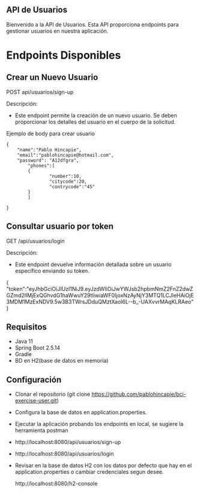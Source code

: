 ## API de Usuarios
Bienvenido a la API de Usuarios. Esta API proporciona endpoints para gestionar usuarios en nuestra aplicación.

# Endpoints Disponibles

## Crear un Nuevo Usuario

 POST api/usuarios/sign-up

Descripción:
- Este endpoint permite la creación de un nuevo usuario. Se deben proporcionar los detalles del usuario en el cuerpo de la solicitud.

Ejemplo de body para crear usuario

	{
		"name":"Pablo Hincapie",
		"email":"pablohincapie@hotmail.com",
		"password": "A12dfgra",
	    	"phones":[
			{
		            "number":10,
		            "citycode":20,
		            "contrycode":"45"
			}
		    ]
	
	}
## Consultar usuario por token

GET /api/usuarios/login

 Descripción:
- Este endpoint devuelve información detallada sobre un usuario específico enviando su token.

{
	"token":"eyJhbGciOiJIUzI1NiJ9.eyJzdWIiOiJwYWJsb2hpbmNmZ2FnZ2dwZGZmd2llMjExQGhvdG1haWwuY29tIiwiaWF0IjoxNzAyNjY3MTQ1LCJleHAiOjE3MDM1MzExNDV9.5w3B3TWrsJDduQMztXaoI6L--b_-UAXvvrMAqKLRAeo"
}  

## Requisitos
- Java 11
- Spring Boot 2.5.14
- Gradle
- BD en H2(base de datos en memoria)

## Configuración
- Clonar el repositorio (git clone https://github.com/pablohincapie/bci-exercise-user.git)
- Configura la base de datos en application.properties.
- Ejecutar la aplicación probando los endpoints en local, se sugiere la herramienta postman

 - http://localhost:8080/api/usuarios/sign-up
 - http://localhost:8080/api/usuarios/login

- Revisar en la base de datos H2 con los datos por defecto que hay en el application.properties o cambiar credenciales segun desee.

  http://localhost:8080/h2-console 


